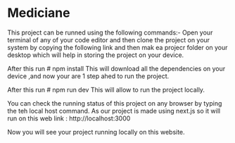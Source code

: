 # Mediciane
This project can be runned using the following commands:-
Open your terminal of any of your code editor and then clone the project on your system by copying the following  link and then mak ea projecr folder on your desktop 
which will help in storing the project on your device.

After this run # npm install 
This will download all the dependencies on your device ,and now your are 1 step ahed to run the project.

After this run # npm run dev
This will allow to run the project locally.

You can check the running status of this project on any browser by typing the teh local host command.
As our project is made using next.js so it will run on this web link : http://localhost:3000

Now you will see your project running locally on this website.
